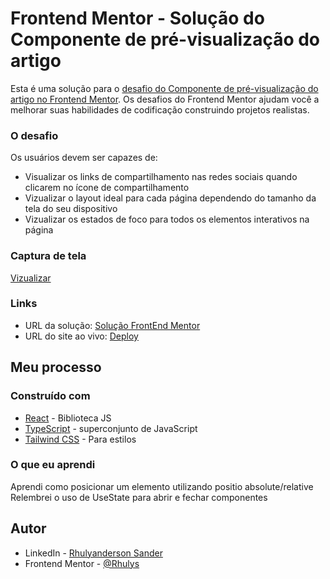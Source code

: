 # Frontend Mentor - Solução do Componente de pré-visualização do artigo

Esta é uma solução para o [desafio do Componente de pré-visualização do artigo no Frontend Mentor](https://www.frontendmentor.io/challenges/article-preview-component-dYBN_pYFT). Os desafios do Frontend Mentor ajudam você a melhorar suas habilidades de codificação construindo projetos realistas.

### O desafio

Os usuários devem ser capazes de:

- Visualizar os links de compartilhamento nas redes sociais quando clicarem no ícone de compartilhamento
- Vizualizar o layout ideal para cada página dependendo do tamanho da tela do seu dispositivo
- Vizualizar os estados de foco para todos os elementos interativos na página

### Captura de tela

[Vizualizar](./Screenshot.png)

### Links

- URL da solução: [Solução FrontEnd Mentor](https://www.frontendmentor.io/solutions/i-used-react-typescript-for-structuring-and-tailwind-for-styling-Ou125-ryJn)
- URL do site ao vivo: [Deploy](https://rhulys.github.io/Article-preview-component/)

## Meu processo

### Construído com

- [React](https://reactjs.org/) - Biblioteca JS
- [TypeScript](https://www.typescriptlang.org/) - superconjunto de JavaScript
- [Tailwind CSS](https://tailwindcss.com/) - Para estilos


### O que eu aprendi

Aprendi como posicionar um elemento utilizando positio absolute/relative
Relembrei o uso de UseState para abrir e fechar componentes


## Autor

- LinkedIn - [Rhulyanderson Sander](https://www.linkedin.com/in/rhulys/)
- Frontend Mentor - [@Rhulys](https://www.frontendmentor.io/profile/Rhulys)
